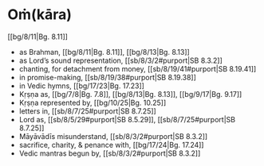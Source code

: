 # Oṁ(kāra)

[[bg/8/11|Bg. 8.11]]

* as Brahman, [[bg/8/11|Bg. 8.11]], [[bg/8/13|Bg. 8.13]]
* as Lord’s sound representation, [[sb/8/3/2#purport|SB 8.3.2]]
* chanting, for detachment from money, [[sb/8/19/41#purport|SB 8.19.41]]
* in promise-making, [[sb/8/19/38#purport|SB 8.19.38]]
* in Vedic hymns, [[bg/17/23|Bg. 17.23]]
* Kṛṣṇa as, [[bg/7/8|Bg. 7.8]], [[bg/8/13|Bg. 8.13]], [[bg/9/17|Bg. 9.17]]
* Kṛṣṇa represented by, [[bg/10/25|Bg. 10.25]]
* letters in, [[sb/8/7/25#purport|SB 8.7.25]]
* Lord as, [[sb/8/5/29#purport|SB 8.5.29]], [[sb/8/7/25#purport|SB 8.7.25]]
* Māyāvādīs misunderstand, [[sb/8/3/2#purport|SB 8.3.2]]
* sacrifice, charity, & penance with, [[bg/17/24|Bg. 17.24]]
* Vedic mantras begun by, [[sb/8/3/2#purport|SB 8.3.2]]

